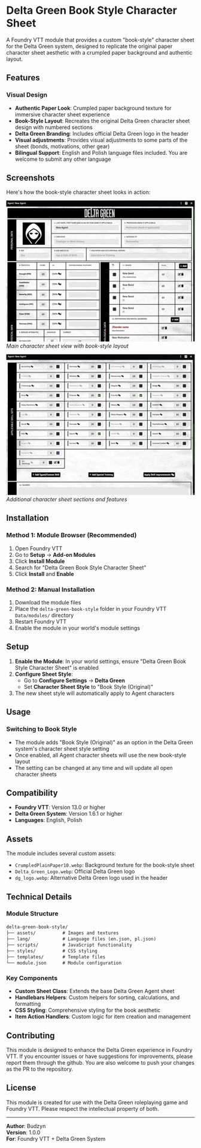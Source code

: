# Delta Green Book Style Character Sheet

A Foundry VTT module that provides a custom "book-style" character sheet for the Delta Green system, designed to replicate the original paper character sheet aesthetic with a crumpled paper background and authentic layout.

## Features

### Visual Design
- **Authentic Paper Look**: Crumpled paper background texture for immersive character sheet experience
- **Book-Style Layout**: Recreates the original Delta Green character sheet design with numbered sections
- **Delta Green Branding**: Includes official Delta Green logo in the header
- **Visual adjustments**: Provides visual adjustments to some parts of the sheet (bonds, motivations, other gear)
- **Bilingual Support**: English and Polish language files included. You are welcome to submit any other language

## Screenshots

Here's how the book-style character sheet looks in action:

![Character Sheet Example 1](assets/example1.png)
*Main character sheet view with book-style layout*

![Character Sheet Example 2](assets/example2.png)
*Additional character sheet sections and features*

## Installation

### Method 1: Module Browser (Recommended)
1. Open Foundry VTT
2. Go to **Setup** → **Add-on Modules**
3. Click **Install Module**
4. Search for "Delta Green Book Style Character Sheet"
5. Click **Install** and **Enable**

### Method 2: Manual Installation
1. Download the module files
2. Place the `delta-green-book-style` folder in your Foundry VTT `Data/modules/` directory
3. Restart Foundry VTT
4. Enable the module in your world's module settings

## Setup

1. **Enable the Module**: In your world settings, ensure "Delta Green Book Style Character Sheet" is enabled
2. **Configure Sheet Style**: 
   - Go to **Configure Settings** → **Delta Green**
   - Set **Character Sheet Style** to "Book Style (Original)"
3. The new sheet style will automatically apply to Agent characters

## Usage

### Switching to Book Style
- The module adds "Book Style (Original)" as an option in the Delta Green system's character sheet style setting
- Once enabled, all Agent character sheets will use the new book-style layout
- The setting can be changed at any time and will update all open character sheets


## Compatibility

- **Foundry VTT**: Version 13.0 or higher
- **Delta Green System**: Version 1.6.1 or higher
- **Languages**: English, Polish

## Assets

The module includes several custom assets:
- `CrumpledPlainPaper10.webp`: Background texture for the book-style sheet
- `Delta_Green_Logo.webp`: Official Delta Green logo
- `dg_logo.webp`: Alternative Delta Green logo used in the header

## Technical Details

### Module Structure
```
delta-green-book-style/
├── assets/          # Images and textures
├── lang/            # Language files (en.json, pl.json)
├── scripts/         # JavaScript functionality
├── styles/          # CSS styling
├── templates/       # Template files
└── module.json      # Module configuration
```

### Key Components
- **Custom Sheet Class**: Extends the base Delta Green Agent sheet
- **Handlebars Helpers**: Custom helpers for sorting, calculations, and formatting
- **CSS Styling**: Comprehensive styling for the book aesthetic
- **Item Action Handlers**: Custom logic for item creation and management


## Contributing

This module is designed to enhance the Delta Green experience in Foundry VTT. If you encounter issues or have suggestions for improvements, please report them through the github. You are also welcome to push your changes as the PR to the repository.

## License

This module is created for use with the Delta Green roleplaying game and Foundry VTT. Please respect the intellectual property of both.

---

**Author**: Budzyn  
**Version**: 1.0.0  
**For**: Foundry VTT + Delta Green System
